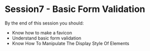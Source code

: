 # Session7 -  Basic Form Validation

By the end of this session you should:

* Know how to make a favicon
* Understand basic form validation
* Know How To Manipulate The Display Style Of Elements



